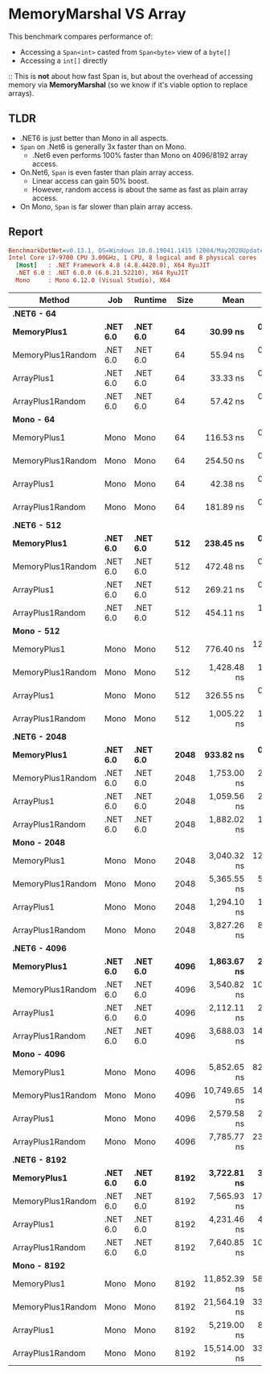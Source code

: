 # MemoryMarshal VS Array

This benchmark compares performance of:
- Accessing a `Span<int>` casted from `Span<byte>` view of a `byte[]`
- Accessing a `int[]` directly

:: This is **not** about how fast Span is, but about the overhead of accessing memory via **MemoryMarshal** (so we know if it's viable option to replace arrays).
## TLDR

- .NET6 is just better than Mono in all aspects.
- `Span` on .Net6 is generally 3x faster than on Mono.
  -  .Net6 even performs 100% faster than Mono on 4096/8192 array access.
- On.Net6, `Span` is even faster than plain array access.
  - Linear access can gain 50% boost.
  - However, random access is about the same as fast as plain array access.
- On Mono, `Span` is far slower than plain array access.

## Report
``` ini
BenchmarkDotNet=v0.13.1, OS=Windows 10.0.19041.1415 (2004/May2020Update/20H1)
Intel Core i7-9700 CPU 3.00GHz, 1 CPU, 8 logical and 8 physical cores
  [Host]   : .NET Framework 4.8 (4.8.4420.0), X64 RyuJIT
  .NET 6.0 : .NET 6.0.0 (6.0.21.52210), X64 RyuJIT
  Mono     : Mono 6.12.0 (Visual Studio), X64 
```
|            Method |      Job |  Runtime | Size |         Mean |     Error |    StdDev |
|------------------ |--------- |--------- |----- |-------------:|----------:|----------:|
| **.NET6 - 64** |
|       **MemoryPlus1** | **.NET 6.0** | **.NET 6.0** |   **64** |     **30.99 ns** |  **0.052 ns** |  **0.046 ns** |
| MemoryPlus1Random | .NET 6.0 | .NET 6.0 |   64 |     55.94 ns |  0.355 ns |  0.315 ns |
|        ArrayPlus1 | .NET 6.0 | .NET 6.0 |   64 |     33.33 ns |  0.048 ns |  0.045 ns |
|  ArrayPlus1Random | .NET 6.0 | .NET 6.0 |   64 |     57.42 ns |  0.788 ns |  0.615 ns |
| **Mono - 64** |
|       MemoryPlus1 |     Mono |     Mono |   64 |    116.53 ns |  0.092 ns |  0.077 ns |
| MemoryPlus1Random |     Mono |     Mono |   64 |    254.50 ns |  0.296 ns |  0.247 ns |
|        ArrayPlus1 |     Mono |     Mono |   64 |     42.38 ns |  0.248 ns |  0.232 ns |
|  ArrayPlus1Random |     Mono |     Mono |   64 |    181.89 ns |  0.199 ns |  0.187 ns |
| **.NET6 - 512** |
|       **MemoryPlus1** | **.NET 6.0** | **.NET 6.0** |  **512** |    **238.45 ns** |  **0.269 ns** |  **0.225 ns** |
| MemoryPlus1Random | .NET 6.0 | .NET 6.0 |  512 |    472.48 ns |  0.412 ns |  0.365 ns |
|        ArrayPlus1 | .NET 6.0 | .NET 6.0 |  512 |    269.21 ns |  0.697 ns |  0.618 ns |
|  ArrayPlus1Random | .NET 6.0 | .NET 6.0 |  512 |    454.11 ns |  1.155 ns |  0.965 ns |
| **Mono - 512** |
|       MemoryPlus1 |     Mono |     Mono |  512 |    776.40 ns | 12.167 ns | 10.786 ns |
| MemoryPlus1Random |     Mono |     Mono |  512 |  1,428.48 ns |  1.990 ns |  1.861 ns |
|        ArrayPlus1 |     Mono |     Mono |  512 |    326.55 ns |  0.461 ns |  0.408 ns |
|  ArrayPlus1Random |     Mono |     Mono |  512 |  1,005.22 ns |  1.129 ns |  1.056 ns |
| **.NET6 - 2048** |
|       **MemoryPlus1** | **.NET 6.0** | **.NET 6.0** | **2048** |    **933.82 ns** |  **0.985 ns** |  **0.922 ns** |
| MemoryPlus1Random | .NET 6.0 | .NET 6.0 | 2048 |  1,753.00 ns |  2.018 ns |  1.789 ns |
|        ArrayPlus1 | .NET 6.0 | .NET 6.0 | 2048 |  1,059.56 ns |  2.021 ns |  1.792 ns |
|  ArrayPlus1Random | .NET 6.0 | .NET 6.0 | 2048 |  1,882.02 ns |  1.463 ns |  1.369 ns |
| **Mono - 2048** |
|       MemoryPlus1 |     Mono |     Mono | 2048 |  3,040.32 ns | 12.504 ns | 11.085 ns |
| MemoryPlus1Random |     Mono |     Mono | 2048 |  5,365.55 ns |  5.498 ns |  4.873 ns |
|        ArrayPlus1 |     Mono |     Mono | 2048 |  1,294.10 ns |  1.750 ns |  1.366 ns |
|  ArrayPlus1Random |     Mono |     Mono | 2048 |  3,827.26 ns |  8.409 ns |  7.865 ns |
| **.NET6 - 4096** |
|       **MemoryPlus1** | **.NET 6.0** | **.NET 6.0** | **4096** |  **1,863.67 ns** |  **2.407 ns** |  **2.251 ns** |
| MemoryPlus1Random | .NET 6.0 | .NET 6.0 | 4096 |  3,540.82 ns | 10.480 ns |  9.803 ns |
|        ArrayPlus1 | .NET 6.0 | .NET 6.0 | 4096 |  2,112.11 ns |  2.500 ns |  2.216 ns |
|  ArrayPlus1Random | .NET 6.0 | .NET 6.0 | 4096 |  3,688.03 ns | 14.155 ns | 12.548 ns |
| **Mono - 4096** |
|       MemoryPlus1 |     Mono |     Mono | 4096 |  5,852.65 ns | 82.278 ns | 76.963 ns |
| MemoryPlus1Random |     Mono |     Mono | 4096 | 10,749.65 ns | 14.667 ns | 13.720 ns |
|        ArrayPlus1 |     Mono |     Mono | 4096 |  2,579.58 ns |  2.044 ns |  1.912 ns |
|  ArrayPlus1Random |     Mono |     Mono | 4096 |  7,785.77 ns | 23.392 ns | 20.736 ns |
| **.NET6 - 8192** |
|       **MemoryPlus1** | **.NET 6.0** | **.NET 6.0** | **8192** |  **3,722.81 ns** |  **3.330 ns** |  **3.115 ns** |
| MemoryPlus1Random | .NET 6.0 | .NET 6.0 | 8192 |  7,565.93 ns | 17.170 ns | 16.061 ns |
|        ArrayPlus1 | .NET 6.0 | .NET 6.0 | 8192 |  4,231.46 ns |  4.322 ns |  3.832 ns |
|  ArrayPlus1Random | .NET 6.0 | .NET 6.0 | 8192 |  7,640.85 ns | 10.831 ns |  9.602 ns |
| **Mono - 8192** |
|       MemoryPlus1 |     Mono |     Mono | 8192 | 11,852.39 ns | 58.966 ns | 55.157 ns |
| MemoryPlus1Random |     Mono |     Mono | 8192 | 21,564.19 ns | 33.788 ns | 29.952 ns |
|        ArrayPlus1 |     Mono |     Mono | 8192 |  5,219.00 ns |  8.256 ns |  7.722 ns |
|  ArrayPlus1Random |     Mono |     Mono | 8192 | 15,514.00 ns | 33.764 ns | 31.583 ns |
